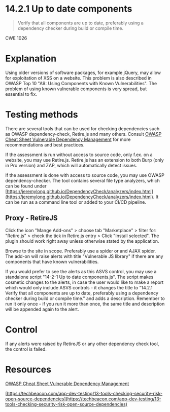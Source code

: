 # 14.2.1 Up to date components

> Verify that all components are up to date, preferably using a dependency checker during build or compile time.

CWE 1026

# Explanation

Using older versions of software packages, for example jQuery, may allow for exploitation of XSS on a website. This problem is also described in OWASP Top 10  "A9: Using Components with Known Vulnerabilities". The problem of using known vulnerable components is very spread, but essential to fix.

# Testing methods

There are several tools that can be used for checking dependencies such as OWASP dependency-check, Retire.js and many others. Consult [OWASP Cheat Sheet Vulnerable Dependency Management](https://cheatsheetseries.owasp.org/cheatsheets/Vulnerable_Dependency_Management_Cheat_Sheet.html) for more recommendations and best practices.

If the assessment is run without access to source code, only f.ex. on a website, you may use Retire.js. Retire.js has an extension to both Burp (only in Pro version) and ZAP, which will automatically detect issues.

If the assessment is done with access to source code, you may use OWASP dependency-checker. The tool contains several file type analyzers, which can be found under [https://jeremylong.github.io/DependencyCheck/analyzers/index.html](https://jeremylong.github.io/DependencyCheck/analyzers/index.html). It can be run as a command line tool or added to  your CI/CD pipeline.

## Proxy - RetireJS

Click the icon "Mange Add-ons" > choose tab "Marketplace" > filter for: "Retire.js" > check the tick in Retire.js entry > Click "Install selected". The plugin should work right away unless otherwise stated by the application. 

Browse to the site in scope. Preferably use a spider or and AJAX spider. The add-on will raise alerts with title "Vulnerable JS library" if there are any components that have known vulnerabilities.

If you would prefer to see the alerts as this ASVS control, you may use a standalone script "14-2-1 Up to date components.js". The script makes cosmetic changes to the alerts, in case the user would like to make a report which would only include ASVS controls - it changes the title to "14.2.1 Verify that all components are up to date, preferably using a dependency checker during build or compile time." and adds a description. Remember to run it only once - if you run it more than once, the same title and description will be appended again to the alert.

# Control

If any alerts were raised by RetireJS or any other dependency check tool, the control is failed.

# Resources

[OWASP Cheat Sheet Vulnerable Dependency Management](https://cheatsheetseries.owasp.org/cheatsheets/Vulnerable_Dependency_Management_Cheat_Sheet.html) 

[https://techbeacon.com/app-dev-testing/13-tools-checking-security-risk-open-source-dependencies](https://techbeacon.com/app-dev-testing/13-tools-checking-security-risk-open-source-dependencies)
